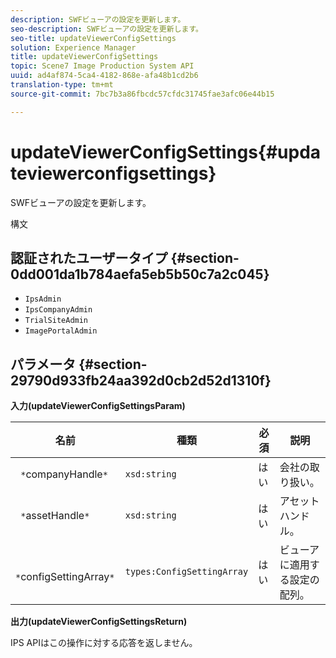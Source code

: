 ```yaml
---
description: SWFビューアの設定を更新します。
seo-description: SWFビューアの設定を更新します。
seo-title: updateViewerConfigSettings
solution: Experience Manager
title: updateViewerConfigSettings
topic: Scene7 Image Production System API
uuid: ad4af874-5ca4-4182-868e-afa48b1cd2b6
translation-type: tm+mt
source-git-commit: 7bc7b3a86fbcdc57cfdc31745fae3afc06e44b15

---
```



# updateViewerConfigSettings{#updateviewerconfigsettings}

SWFビューアの設定を更新します。

構文

## 認証されたユーザータイプ {#section-0dd001da1b784aefa5eb5b50c7a2c045}

* `IpsAdmin`
* `IpsCompanyAdmin`
* `TrialSiteAdmin`
* `ImagePortalAdmin`

## パラメータ {#section-29790d933fb24aa392d0cb2d52d1310f}

**入力(updateViewerConfigSettingsParam)**

| 名前 | 種類 | 必須 | 説明 |
|---|---|---|---|
| ` *`companyHandle`*` | `xsd:string` | はい | 会社の取り扱い。 |
| ` *`assetHandle`*` | `xsd:string` | はい | アセットハンドル。 |
| ` *`configSettingArray`*` | `types:ConfigSettingArray` | はい | ビューアに適用する設定の配列。 |

**出力(updateViewerConfigSettingsReturn)**

IPS APIはこの操作に対する応答を返しません。
